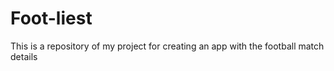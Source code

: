 # Foot-liest
This is a repository of my project for creating an app with the football match details
